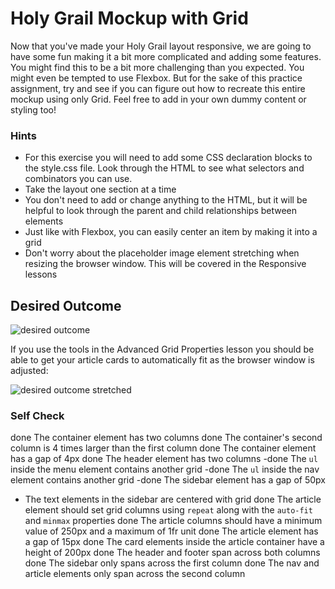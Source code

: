 # Holy Grail Mockup with Grid

Now that you've made your Holy Grail layout responsive, we are going to have some fun making it a bit more complicated and adding some features. You might find this to be a bit more challenging than you expected. You might even be tempted to use Flexbox. But for the sake of this practice assignment, try and see if you can figure out how to recreate this entire mockup using only Grid. Feel free to add in your own dummy content or styling too!

### Hints
- For this exercise you will need to add some CSS declaration blocks to the style.css file. Look through the HTML to see what selectors and combinators you can use.
- Take the layout one section at a time
- You don't need to add or change anything to the HTML, but it will be helpful to look through the parent and child relationships between elements
- Just like with Flexbox, you can easily center an item by making it into a grid
- Don't worry about the placeholder image element stretching when resizing the browser window. This will be covered in the Responsive lessons

## Desired Outcome

![desired outcome](./desired-outcome.png)

If you use the tools in the Advanced Grid Properties lesson you should be able to get your article cards to automatically fit as the browser window is adjusted:

![desired outcome stretched](./desired-outcome-stretched.png)

### Self Check
done The container element has two columns
done The container's second column is 4 times larger than the first column
done The container element has a gap of 4px
done The header element has two columns
-done The `ul` inside the menu element contains another grid
-done The `ul` inside the nav element contains another grid
-done The sidebar element has a gap of 50px
- The text elements in the sidebar are centered with grid
done The article element should set grid columns using `repeat` along with the `auto-fit` and `minmax` properties
done The article columns should have a minimum value of 250px and a maximum of 1fr unit
done The article element has a gap of 15px
done The card elements inside the article container have a height of 200px
done The header and footer span across both columns
done The sidebar only spans across the first column
done The nav and article elements only span across the second column
